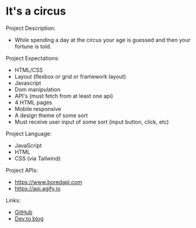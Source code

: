
# It's a circus

Project Description: 
- While spending a day at the circus your age is guessed and then your fortune is told.

Project Expectations:
- HTML/CSS
- Layout (flexbox or grid or framework layout)
- Javascript
- Dom manipulation
- API's (must fetch from at least one api)
- 4 HTML pages
- Mobile responsive
- A design theme of some sort
- Must receive user input of some sort (input button, click, etc)

Project Language: 
- JavaScript
- HTML
- CSS (via Tailwind)

Project APIs: 
- https://www.boredapi.com
- https://api.agify.io

Links:
- [GitHub](https://github.com/Meg-Div/ClassWork/tree/main/FrontEndProject)
- [Dev.to blog](https://dev.to/megdiv/its-a-circus-3jm8)
